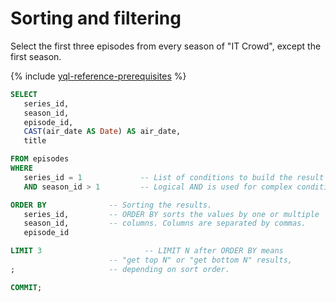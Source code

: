 # Sorting and filtering

Select the first three episodes from every season of "IT Crowd", except the first season.

{% include [yql-reference-prerequisites](_includes/yql_tutorial_prerequisites.md) %}

```sql
SELECT
   series_id,
   season_id,
   episode_id,
   CAST(air_date AS Date) AS air_date, 
   title

FROM episodes
WHERE
   series_id = 1             -- List of conditions to build the result
   AND season_id > 1         -- Logical AND is used for complex conditions

ORDER BY              -- Sorting the results.
   series_id,         -- ORDER BY sorts the values by one or multiple
   season_id,         -- columns. Columns are separated by commas.
   episode_id

LIMIT 3                       -- LIMIT N after ORDER BY means
                      -- "get top N" or "get bottom N" results,
;                     -- depending on sort order.

COMMIT;
```

